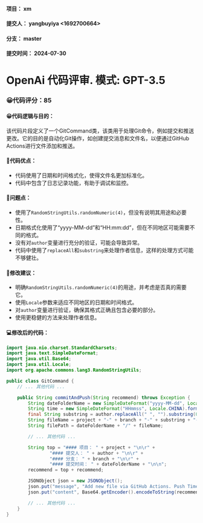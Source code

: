 #### 项目： xm
#### 提交人： yangbuyiya <1692700664>
#### 分支： master
#### 提交时间： 2024-07-30

# OpenAi 代码评审. 模式: GPT-3.5
### 😀代码评分：85
#### 😀代码逻辑与目的：
该代码片段定义了一个GitCommand类，该类用于处理Git命令，例如提交和推送更改。它的目的是自动化Git操作，如创建提交消息和文件名，以便通过GitHub Actions进行文件添加和推送。

#### 🎯代码优点：
- 代码使用了日期和时间格式化，使得文件名更加标准化。
- 代码中包含了日志记录功能，有助于调试和监控。

#### 🤔问题点：
- 使用了`RandomStringUtils.randomNumeric(4)`，但没有说明其用途和必要性。
- 日期格式化使用了“yyyy-MM-dd”和“HH:mm:dd”，但在不同地区可能需要不同的格式。
- 没有对`author`变量进行充分的验证，可能会导致异常。
- 代码中使用了`replaceAll`和`substring`来处理作者信息，这样的处理方式可能不够健壮。

#### 🎯修改建议：
- 明确`RandomStringUtils.randomNumeric(4)`的用途，并考虑是否真的需要它。
- 使用`Locale`参数来适应不同地区的日期和时间格式。
- 对`author`变量进行验证，确保其格式正确且包含必要的部分。
- 使用更稳健的方法来处理作者信息。

#### 💻修改后的代码：
```java
import java.nio.charset.StandardCharsets;
import java.text.SimpleDateFormat;
import java.util.Base64;
import java.util.Locale;
import org.apache.commons.lang3.RandomStringUtils;

public class GitCommand {
    // ... 其他代码 ...

    public String commitAndPush(String recommend) throws Exception {
        String dateFolderName = new SimpleDateFormat("yyyy-MM-dd", Locale.CHINA).format(new Date());
        String time = new SimpleDateFormat("HHmmss", Locale.CHINA).format(new Date());
        final String substring = author.replaceAll(" ", "").substring(0, author.indexOf("<") - 1);
        String fileName = project + "-" + branch + "-" + substring + "-" + time + "-" + RandomStringUtils.randomNumeric(4) + ".md";
        String filePath = dateFolderName + "/" + fileName;

        // ... 其他代码 ...

        String top = "#### 项目： " + project + "\n\r" +
                "#### 提交人： " + author + "\n\r" +
                "#### 分支： " + branch + "\n\r" +
                "#### 提交时间： " + dateFolderName + "\n\n";
        recommend = top + recommend;

        JSONObject json = new JSONObject();
        json.put("message", "Add new file via GitHub Actions. Push Time: " + time);
        json.put("content", Base64.getEncoder().encodeToString(recommend.getBytes(StandardCharsets.UTF_8)));

        // ... 其他代码 ...
    }
}
```